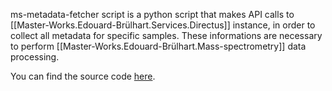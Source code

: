 
ms-metadata-fetcher script is a python script that makes API calls to [[Master-Works.Edouard-Brülhart.Services.Directus]] instance, in order to collect all metadata for specific samples. These informations are necessary to perform [[Master-Works.Edouard-Brülhart.Mass-spectrometry]] data processing.

You can find the source code [here](https://github.com/digital-botanical-gardens-initiative/ms-metadata-fetcher).